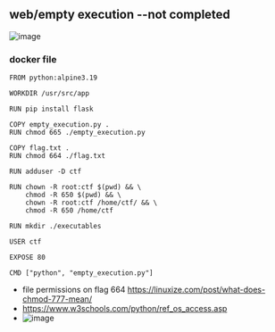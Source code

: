 ## web/empty execution --not completed
![image](https://github.com/m0wn1ka/ctf_writeups/assets/127676379/b816f86c-fa58-4187-b741-22e4eed5159f)
### docker file
```
FROM python:alpine3.19

WORKDIR /usr/src/app

RUN pip install flask

COPY empty_execution.py .
RUN chmod 665 ./empty_execution.py

COPY flag.txt .
RUN chmod 664 ./flag.txt

RUN adduser -D ctf 

RUN chown -R root:ctf $(pwd) && \
    chmod -R 650 $(pwd) && \
    chown -R root:ctf /home/ctf/ && \
    chmod -R 650 /home/ctf

RUN mkdir ./executables

USER ctf

EXPOSE 80

CMD ["python", "empty_execution.py"]
```
- file permissions on flag 664 https://linuxize.com/post/what-does-chmod-777-mean/
- https://www.w3schools.com/python/ref_os_access.asp
- ![image](https://github.com/m0wn1ka/ctf_writeups/assets/127676379/dd5ecaa3-a1a8-464f-8f23-0ccbd91ff627)
